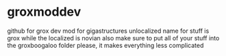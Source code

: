 # groxmoddev
github for grox dev mod for gigastructures
unlocalized name for stuff is grox while the localized is novian
also make sure to put all of your stuff into the groxboogaloo folder please, it makes everything less complicated
